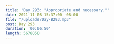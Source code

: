 ```yaml
---
title: 'Day 293: "Appropriate and necessary."'
date: 2021-11-08 15:37:00 -08:00
file: "/uploads/Day-B293.mp3"
post: Day 293
duration: '00:06:50'
length: 5678050
---
```


